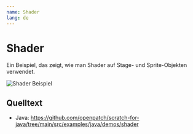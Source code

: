 ```yaml
---
name: Shader
lang: de
---
```


# Shader

Ein Beispiel, das zeigt, wie man Shader auf Stage- und Sprite-Objekten verwendet.

![Shader Beispiel](/assets/shader.gif)

## Quelltext

- Java: https://github.com/openpatch/scratch-for-java/tree/main/src/examples/java/demos/shader

